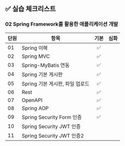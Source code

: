 ## ✅ 실습 체크리스트

### 02 Spring Framework를 활용한 애플리케이션 개발

| 단원 | 항목                            | 기본 | 심화 |
| ---- | ------------------------------- | :--: | :--: |
| 01   | Spring 이해                     |  ✅  |      |
| 02   | Spring MVC                      |  ✅  |      |
| 03   | Spring-MyBatis 연동             |  ✅  |      |
| 04   | Spring 기본 게시판              |  ✅  |      |
| 05   | Spring 기본 게시판, 파일 업로드 |  ✅  |      |
| 06   | Rest                            |  ✅  |      |
| 07   | OpenAPI                         |  ✅  |      |
| 08   | Spring AOP                      |  ✅  |      |
| 09   | Spring Security Form 인증       |  ✅  |      |
| 10   | Spring Security JWT 인증        |      |      |
| 11   | Spring Security JWT 인증2       |      |      |
